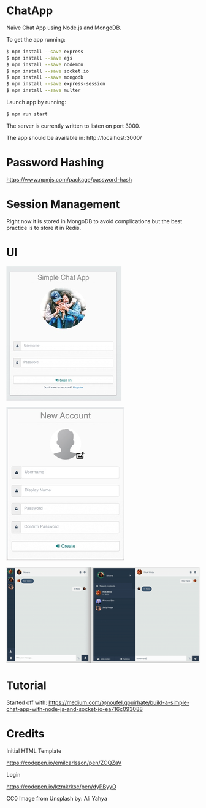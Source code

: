 # ChatApp
Naive Chat App using Node.js and MongoDB.

To get the app running:
```bash
$ npm install --save express
$ npm install --save ejs
$ npm install --save nodemon
$ npm install --save socket.io
$ npm install --save mongodb
$ npm install --save express-session
$ npm install --save multer
```

Launch app by running:
```bash
$ npm run start
```

The server is currently written to listen on port 3000.

The app should be available in:
http://localhost:3000/

# Password Hashing
https://www.npmjs.com/package/password-hash

# Session Management
Right now it is stored in MongoDB to avoid complications but the best practice is to store it in Redis.

# UI
![Login page](https://github.com/shirleythomas/ChatApp/blob/master/screenshot/login.jpg)

![New User page](https://github.com/shirleythomas/ChatApp/blob/master/screenshot/newuser.jpg)

![Chat page](https://github.com/shirleythomas/ChatApp/blob/master/screenshot/chat.gif)


# Tutorial
Started off with:
https://medium.com/@noufel.gouirhate/build-a-simple-chat-app-with-node-js-and-socket-io-ea716c093088

# Credits
Initial HTML Template

https://codepen.io/emilcarlsson/pen/ZOQZaV

Login

https://codepen.io/kzmkrksc/pen/dyPByyO

CC0 Image from Unsplash by:
Ali Yahya
